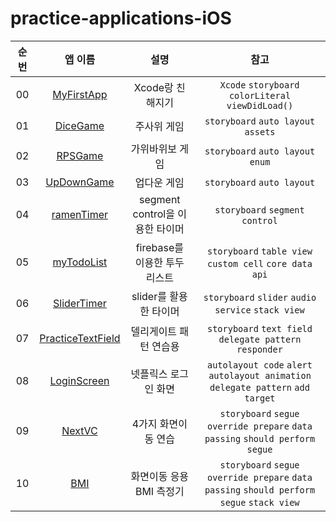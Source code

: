 # practice-applications-iOS

| 순번 |                       앱 이름                       |              설명               |                                            참고                                            |
| :--: | :-------------------------------------------------: | :-----------------------------: | :----------------------------------------------------------------------------------------: |
|  00  |        <a href="./MyFirstApp">MyFirstApp</a>        |        Xcode랑 친해지기         |                    `Xcode` `storyboard` `colorLiteral` `viewDidLoad()`                     |
|  01  |          <a href="./DiceGame">DiceGame</a>          |           주사위 게임           |                            `storyboard` `auto layout` `assets`                             |
|  02  |           <a href="./RPSGame">RPSGame</a>           |         가위바위보 게임         |                             `storyboard` `auto layout` `enum`                              |
|  03  |        <a href="./UpDownGame">UpDownGame</a>        |           업다운 게임           |                                 `storyboard` `auto layout`                                 |
|  04  |       <a href="./ramenTimer/">ramenTimer</a>        | segment control을 이용한 타이머 |                               `storyboard` `segment control`                               |
|  05  |        <a href="./myTodoList">myTodoList</a>        |  firebase를 이용한 투두 리스트  |                 `storyboard` `table view` `custom cell` `core data` `api`                  |
|  06  |       <a href="./SliderTimer">SliderTimer</a>       |     slider를 활용한 타이머      |                     `storyboard` `slider` `audio service` `stack view`                     |
|  07  | <a href="./PracticeTextField">PracticeTextField</a> |     델리게이트 패턴 연습용      |                  `storyboard` `text field` `delegate pattern` `responder`                  |
|  08  |       <a href="./LoginScreen">LoginScreen</a>       |      넷플릭스 로그인 화면       |      `autolayout code` `alert` `autolayout animation` `delegate pattern` `add target`      |
|  09  |            <a href="./NextVC">NextVC</a>            |       4가지 화면이동 연습       |       `storyboard` `segue` `override prepare` `data passing` `should perform segue`        |
|  10  |               <a href="./BMI">BMI</a>               |    화면이동 응용 BMI 측정기     | `storyboard` `segue` `override prepare` `data passing` `should perform segue` `stack view` |
